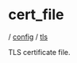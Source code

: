 # cert_file

/ [config](/reference/config/index.md) / [tls](/reference/config/config/tls/index.md) 

TLS certificate file.

